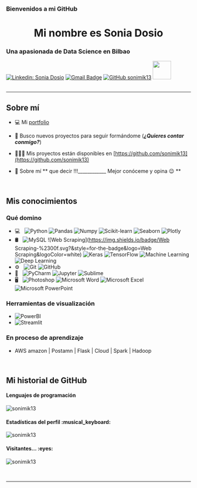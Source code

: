 

### Bienvenidos a mi GitHub

<h1 align = "center"> Mi nombre es Sonia Dosio </h1>
<h3 align = "left"> Una apasionada de Data Science en Bilbao</h3>

[![Linkedin: Sonia Dosio](https://img.shields.io/badge/-soniadosio-blue?style=flat-square&logo=Linkedin&logoColor=white&link=https://www.linkedin.com/in/soniadosio/)](https://www.linkedin.com/in/sonia-dosio-revenga-17812245/)
[![Gmail Badge](https://img.shields.io/badge/-sondr62@gmail.com-c14438?style=flat-square&logo=Gmail&logoColor=white&link=mailto:sondr62@gmail.com)](mailto:sondr62@gmail.com)
[![GitHub sonimik13](https://img.shields.io/github/followers/sonimik13?label=follow&style=social)](https://github.com/sonimik13)
<img src="https://media.giphy.com/media/mGcNjsfWAjY5AEZNw6/giphy.gif" width="50">
</br>
</br>
<hr>
<h2 align = "left"> Sobre mí </h2>


- 💻 Mi [portfolio](https://sonimik13.github.io/jekyll-theme-skinny-bones/)

- 🤝 Busco nuevos proyectos para seguir formándome (*****¿Quieres contar conmigo?*****)

- 👩🏻‍💻 Mis proyectos están disponibles en [https://github.com/sonimik13](https://github.com/sonimik13)

- 💬 Sobre mí **    que decir !!!____________         Mejor conóceme y opina 😉 **

</br>
<h2 align = "left"> Mis conocimientos </h2>
<h3 align = "left"> Qué domino </h3>


- 💻 &nbsp;
  ![Python](https://img.shields.io/badge/python-%2314354C.svg?&style=for-the-badge&logo=python&logoColor=white)
  ![Pandas](https://img.shields.io/badge/pandas-%23150458.svg?&style=for-the-badge&logo=pandas&logoColor=white)
  ![Numpy](https://img.shields.io/badge/numpy-%23013243.svg?&style=for-the-badge&logo=numpy&logoColor=white)
  ![Scikit-learn](https://img.shields.io/badge/Scikit-learn-black?style=flat&logo=Scikit-learn&logoColor=orange)
  ![Seaborn](https://img.shields.io/badge/Seaborn-blue?style=flat&logo=Seaborn&logoColor=blue)
  ![Plotly](https://img.shields.io/badge/Plotly-white?style=flat&logo=Plotly&logoColor=blue)
- 🛢 &nbsp;
  ![MySQL](https://img.shields.io/badge/mysql-%2300f.svg?&style=for-the-badge&logo=mysql&logoColor=white)
  ![Web Scraping](https://img.shields.io/badge/Web Scraping-%2300f.svg?&style=for-the-badge&logo=Web Scraping&logoColor=white)
  ![Keras](https://img.shields.io/badge/Keras-%23D00000.svg?&style=for-the-badge&logo=Keras&logoColor=white)
  ![TensorFlow](https://img.shields.io/badge/TensorFlow-%23FF6F00.svg?&style=for-the-badge&logo=TensorFlow&logoColor=white)
  ![Machine Learning](https://img.shields.io/badge/-Machine%20Learning-FFFFFF?style=flat&link=https://github.com/elsaTH)
  ![Deep Learning](https://img.shields.io/badge/-Deep%20Learning-FFFFFF?style=flat&link=https://github.com/elsaTH)
- ⚙️ &nbsp;
  ![Git](https://img.shields.io/badge/git-%23F05033.svg?&style=for-the-badge&logo=git&logoColor=white)
  ![GitHub](https://img.shields.io/badge/github-%23121011.svg?&style=for-the-badge&logo=github&logoColor=white)
- 🔧 &nbsp;
  ![PyCharm](https://img.shields.io/badge/PyCharm-000000.svg?&style=for-the-badge&logo=PyCharm&logoColor=white)
  ![Jupyter](https://img.shields.io/badge/Jupyter-%23F37626.svg?&style=for-the-badge&logo=Jupyter&logoColor=white)
  ![Sublime](https://img.shields.io/badge/sublime_text-%23575757.svg?&style=for-the-badge&logo=sublime-text&logoColor=important)
 - 🖥 &nbsp;
  ![Photoshop](https://img.shields.io/badge/-Photoshop-FFFFFF?style=flat&logo=adobe-photoshop)
  ![Microsoft Word](https://img.shields.io/badge/Microsoft_Word-2B579A?style=for-the-badge&logo=microsoft-word&logoColor=white)
  ![Microsoft Excel](https://img.shields.io/badge/Microsoft_Excel-217346?style=for-the-badge&logo=microsoft-excel&logoColor=white)
  ![Microsoft PowerPoint](https://img.shields.io/badge/Microsoft_PowerPoint-B7472A?style=for-the-badge&logo=microsoft-powerpoint&logoColor=white)  
  









 <h3> Herramientas de visualización </h3>

  - ![PowerBI](https://img.shields.io/badge/-PowerBI-yellow?style=flat&logo=PowerBI&logoColor=white)
  - ![Streamlit](https://img.shields.io/badge/Streamlit-white?style=flat&logo=Streamlit&logoColor=red)


 <h3> En proceso de aprendizaje </h3>

- AWS amazon | Postamn | Flask | Cloud | Spark | Hadoop
</br>
<h2 align="left">Mi historial de GitHub</h2>



<h4 align="left">Lenguajes de programación</h4>
<p align="left"><img src="https://github-readme-stats.vercel.app/api/top-langs/?username=sonimik13&langs_count=10&theme=buefy&layout=compact" alt="sonimik13" /></p>

<h4 align="left">Estadísticas del perfil :musical_keyboard:</h4>
<p align="left"><img src="https://github-readme-stats.vercel.app/api?username=sonimik13&show_icons=true&theme=buefy" alt="sonimik13" /></p>

<h4 align="left">Visitantes... :eyes:</h4>
<p align="left"><img src="https://profile-counter.glitch.me/{sonimik13}/count.svg" alt="sonimik13" /></p>

</br>
<hr>
